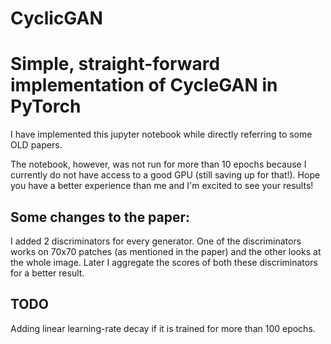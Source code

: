 # CyclicGAN
# Simple, straight-forward implementation of CycleGAN in PyTorch

I have implemented this jupyter notebook while directly referring to some OLD papers.

The notebook, however, was not run for more than 10 epochs because I currently do not have access to a good GPU (still saving up for that!). Hope you have a better experience than me and I'm excited to see your results!

## Some changes to the paper:

I added 2 discriminators for every generator. One of the discriminators works on 70x70 patches (as mentioned in the paper) and the other looks at the whole image. Later I aggregate the scores of both these discriminators for a better result. 

## TODO

Adding linear learning-rate decay if it is trained for more than 100 epochs.
